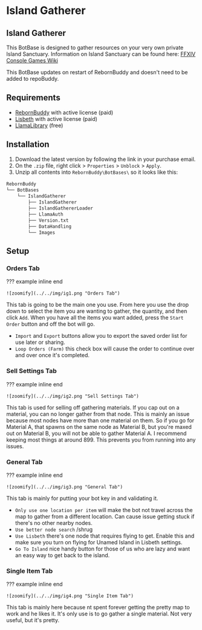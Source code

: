# Island Gatherer

## Island Gatherer

This BotBase is designed to gather resources on your very own private Island Sanctuary. Information on Island Sanctuary can be found here: [FFXIV Console Games Wiki](https://ffxiv.consolegameswiki.com/wiki/Island_Sanctuary)


This BotBase updates on restart of RebornBuddy and doesn't need to be added to repoBuddy.

## Requirements

- [RebornBuddy][7] with active license (paid)
- [Lisbeth][9] with active license (paid)
- [LlamaLibrary][10] (free)

## Installation

1. Download the latest version by following the link in your purchase email.
2. On the `.zip` file, right click > `Properties` > `Unblock` > `Apply`.
3. Unzip all contents into `RebornBuddy\BotBases\` so it looks like this:

```
RebornBuddy
└── BotBases
    └── IslandGatherer
        ├── IslandGatherer
        ├── IslandGathererLoader
        ├── LlamaAuth
        ├── Version.txt
        ├── DataHandling      
        └── Images
```

## Setup

### Orders Tab
??? example inline end

    ![zoomify](../../img/ig1.png "Orders Tab") 
This tab is going to be the main one you use. From here you use the drop down to select the item you are wanting to gather, the quantity, and then click `Add`. When you have all the items you want added, press the `Start Order` button and off the bot will go.

* `Import` and `Export` buttons allow you to export the saved order list for use later or sharing.
* `Loop Orders (Farm)` this check box will cause the order to continue over and over once it's completed.

### Sell Settings Tab
??? example inline end

    ![zoomify](../../img/ig2.png "Sell Settings Tab") 
This tab is used for selling off gathering materials. If you cap out on a material, you can no longer gather from that node. This is mainly an issue because most nodes have more than one material on them. So if you go for Material A, that spawns on the same node as Material B, but you're maxed out on Material B, you will not be able to gather Material A. I recommend keeping most things at around 899. This prevents you from running into any issues.

### General Tab
??? example inline end

    ![zoomify](../../img/ig3.png "General Tab") 
This tab is mainly for putting your bot key in and validating it.

* `Only use one location per item` will make the bot not travel across the map to gather from a different location. Can cause issue getting stuck if there's no other nearby nodes.
* `Use better node search` /shrug
* `Use Lisbeth` there's one node that requires flying to get. Enable this and make sure you turn on flying for Unamed Island in Lisbeth settings.
* `Go To Island` nice handy button for those of us who are lazy and want an easy way to get back to the island.

### Single Item Tab
??? example inline end

    ![zoomify](../../img/ig4.png "Single Item Tab") 
This tab is mainly here because nt spent forever getting the pretty map to work and he likes it. It's only use is to go gather a single material. Not very useful, but it's pretty.

[3]: https://img.shields.io/badge/Discord-7389D8?logo=discord&logoColor=ffffff&labelColor=6A7EC2
[4]: https://discord.gg/CucSWEhJSZ "Discord"
[5]: https://shields.io/badge/-Buy%20me%20a%20coffee-FF5E5B?logo=kofi&logoColor=ffffff&labelColor=FF5E5B
[6]: https://ko-fi.com/domesticwarlord86 "Donate via Ko-Fi"
[7]: https://www.rebornbuddy.com/ "RebornBuddy"
[8]: https://github.com/LlamaMagic/ExBuddy "ExBuddy"
[9]: https://www.siune.io/ "Lisbeth"
[10]: https://github.com/nt153133/__LlamaLibrary "LlamaLibrary"
[11]: https://discord.gg/rDsFbKr "Magitek Discord"
[12]: https://github.com/Zimgineering/repoBuddy "RepoBuddy"